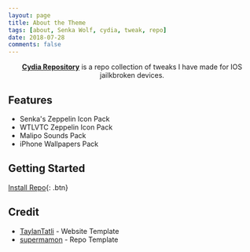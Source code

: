 ```yaml
---
layout: page
title: About the Theme
tags: [about, Senka Wolf, cydia, tweak, repo]
date: 2018-07-28
comments: false
---
```

    
<center><a href="https://senkawolf.github.io/repo"><b>Cydia Repository</b></a> is a repo collection of tweaks I have made for IOS jailkbroken devices.</center>

## Features
* Senka's Zeppelin Icon Pack
* WTLVTC Zeppelin Icon Pack
* Malipo Sounds Pack
* iPhone Wallpapers Pack

## Getting Started
      
[Install Repo](cydia://url/https://cydia.saurik.com/api/share#?source=https://senkawolf.github.io/repo){: .btn}

## Credit
* [TaylanTatli](http://taylantatli.github.io/Moon) - Website Template
* [supermamon](https://github.com/supermamon/Reposi3) - Repo Template
